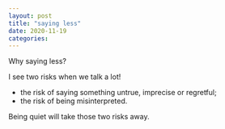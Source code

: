 ```yaml
---
layout: post
title: "saying less"
date: 2020-11-19
categories:
---
```


Why saying less?

I see two risks when we talk a lot!

- the risk of saying something untrue, imprecise or regretful;
- the risk of being misinterpreted.

Being quiet will take those two risks away.
